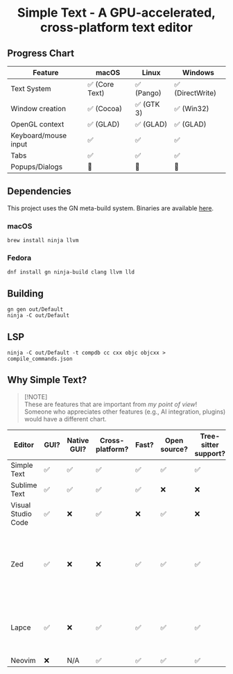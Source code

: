 <h1 align="center">Simple Text - A GPU-accelerated, cross-platform text editor</h1>

<!-- <p align="center">
  <img alt="Simple Text - A GPU-accelerated, cross-platform text editor"
       src="docs/simple-text.png">
</p> -->

## Progress Chart

| Feature              | macOS          | Linux      | Windows          |
| -------------------- | -------------- | ---------- | ---------------- |
| Text System          | ✅ (Core Text) | ✅ (Pango) | ✅ (DirectWrite) |
| Window creation      | ✅ (Cocoa)     | ✅ (GTK 3) | ✅ (Win32)       |
| OpenGL context       | ✅ (GLAD)      | ✅ (GLAD)  | ✅ (GLAD)        |
| Keyboard/mouse input | ✅             | ✅         | ✅               |
| Tabs                 | ✅             | ✅         | ✅               |
| Popups/Dialogs       | 🚧             | 🚧         | 🚧               |

## Dependencies

This project uses the GN meta-build system. Binaries are available [here](https://gn.googlesource.com/gn#getting-a-binary).

### macOS

`brew install ninja llvm`

### Fedora

`dnf install gn ninja-build clang llvm lld`

## Building

```
gn gen out/Default
ninja -C out/Default
```

## LSP

```
ninja -C out/Default -t compdb cc cxx objc objcxx > compile_commands.json
```

## Why Simple Text?

> [!NOTE]\
> These are features that are important from _my point of view_!\
> Someone who appreciates other features (e.g., AI integration, plugins) would have a different chart.

| Editor             | GUI? | Native GUI? | Cross-platform? | Fast? | Open source? | Tree-sitter support? | LSP support? | Simple codebase? | Notes                                                                        |
| ------------------ | ---- | ----------- | --------------- | ----- | ------------ | -------------------- | ------------ | ---------------- | ---------------------------------------------------------------------------- |
| Simple Text        | ✅   | ✅          | ✅              | ✅    | ✅           | ✅                   | ✅           | ✅               |                                                                              |
| Sublime Text       | ✅   | ✅          | ✅              | ✅    | ❌           | ❌                   | ✅           | N/A              | Very nearly perfect!                                                         |
| Visual Studio Code | ✅   | ❌          | ✅              | ❌    | ✅           | ❌                   | ✅           | ❌               |                                                                              |
| Zed                | ✅   | ❌          | ❌              | ✅    | ✅           | ✅                   | ✅           | ❌               | Contains a _lot_ of arguably unnecessary features, such as AI and voice chat |
| Lapce              | ✅   | ❌          | ✅              | ✅    | ✅           | ✅                   | ✅           | ❌               | GUI doesn't feel super polished, at least on macOS (e.g., blurry fonts)      |
| Neovim             | ❌   | N/A         | ✅              | ✅    | ✅           | ✅                   | ✅           | ❌               |                                                                              |
